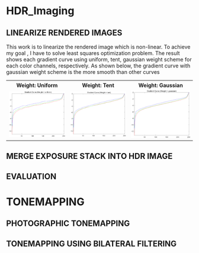 # HDR_Imaging

## LINEARIZE RENDERED IMAGES
This work is to linearize the rendered image which is non-linear. To achieve my goal , I have to solve least squares optimization problem.
The result shows each gradient curve using uniform, tent, gaussian weight scheme for each color channels, respectively. 
As shown below, the gradient curve with gaussian weight scheme is the more smooth than other curves 
<table>
    <tr>
        <th>Weight: Uniform</th>
        <th>Weight: Tent</th>
        <th>Weight: Gaussian</th>
    </tr>
    <tr>
        <td><img src='./img/gradient_curve_uniform.png'></td>
        <td><img src='./img/gradient_curve_tent.png'></td>
        <td><img src='./img/gradient_curve_gaussian.png'></td>
    </tr>
</table>

## MERGE EXPOSURE STACK INTO HDR IMAGE



## EVALUATION

# TONEMAPPING

## PHOTOGRAPHIC TONEMAPPING

## TONEMAPPING USING BILATERAL FILTERING
